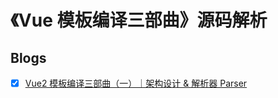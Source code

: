# 《Vue 模板编译三部曲》源码解析

## Blogs

- [x] [Vue2 模板编译三部曲（一）｜架构设计 & 解析器 Parser](https://wangshunnn.github.io/blog/vue2-template-compiler-part1-architecture-parser)
